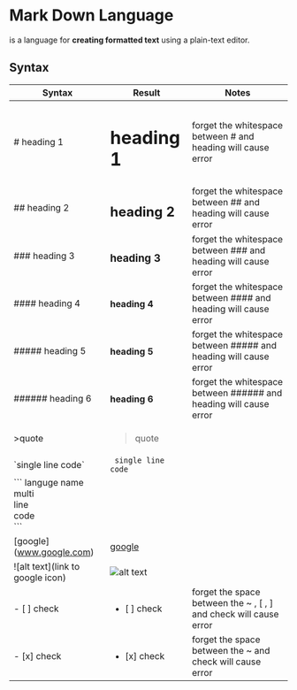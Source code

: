 # Mark Down Language
is a language for **creating formatted text** using a plain-text editor.
## Syntax
| Syntax | Result | Notes |
| ------ | ------ | ----- |
| # heading 1 | <h1>heading 1</h1> | forget the whitespace between # and heading will cause error|
| ## heading 2 | <h2>heading 2</h2> | forget the whitespace between ## and heading will cause error|
| ### heading 3 | <h3>heading 3</h3> | forget the whitespace between ### and heading will cause error|
| #### heading 4 | <h4>heading 4</h4> | forget the whitespace between #### and heading will cause error|
| ##### heading 5 | <h4>heading 5</h5> | forget the whitespace between ##### and heading will cause error|
| ###### heading 6 | <h4>heading 6</h6> | forget the whitespace between ###### and heading will cause error|
| >quote | <blockquote> quote</blockquote> | |
| \`single line code\` | <code> single line code</code> ||
| \`\`\` languge name <br> multi <br> line <br> code <br> \`\`\` |||
| \[google](www.google.com) | [google](www.google.com) ||
| \!\[alt text](link to google icon) | ![alt text](https://www.google.com/logos/doodles/2022/2022-world-cup-dec-1-6753651837110002-s.png) ||
| - [ ] check |<ul><li>[ ] check</li></ul>|forget the space between the ~ , [ , ] and check will cause error|
| - [x] check |<ul><li>[x] check</li></ul>|forget the space between the ~ and check will cause error|
